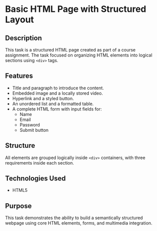 # Basic HTML Page with Structured Layout

## Description
This task is a structured HTML page created as part of a course assignment. The task focused on organizing HTML elements into logical sections using `<div>` tags.

## Features
- Title and paragraph to introduce the content.
- Embedded image and a locally stored video.
- Hyperlink and a styled button.
- An unordered list and a formatted table.
- A complete HTML form with input fields for:
  - Name
  - Email
  - Password
  - Submit button

## Structure
All elements are grouped logically inside `<div>` containers, with three requirements inside each section.

## Technologies Used
- HTML5

## Purpose
This task demonstrates the ability to build a semantically structured webpage using core HTML elements, forms, and multimedia integration.
